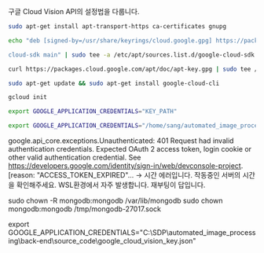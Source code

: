 구글 Cloud Vision API의 설정법을 다룹니다.
```bash
sudo apt-get install apt-transport-https ca-certificates gnupg  

echo "deb [signed-by=/usr/share/keyrings/cloud.google.gpg] https://packages.cloud.google.com/apt  

cloud-sdk main" | sudo tee -a /etc/apt/sources.list.d/google-cloud-sdk.list  

curl https://packages.cloud.google.com/apt/doc/apt-key.gpg | sudo tee /usr/share/keyrings/cloud.google.gpg  

sudo apt-get update && sudo apt-get install google-cloud-cli  

gcloud init  

export GOOGLE_APPLICATION_CREDENTIALS="KEY_PATH"  

export GOOGLE_APPLICATION_CREDENTIALS="/home/sang/automated_image_processing/automated_image_processing/automated_image_processing/back-end/google_cloud_vision_key.json"
```

google.api_core.exceptions.Unauthenticated: 401 Request had invalid authentication credentials. Expected OAuth 2 access token, login cookie or other valid authentication credential. See https://developers.google.com/identity/sign-in/web/devconsole-project. [reason: "ACCESS_TOKEN_EXPIRED"...
-> 시간 에러입니다. 작동중인 서버의 시간을 확인해주세요. WSL환경에서 자주 발생합니다. 재부팅이 답입니다.

sudo chown -R mongodb:mongodb /var/lib/mongodb
sudo chown mongodb:mongodb /tmp/mongodb-27017.sock

export GOOGLE_APPLICATION_CREDENTIALS="C:\SDP\automated_image_processing\back-end\source_code\google_cloud_vision_key.json"